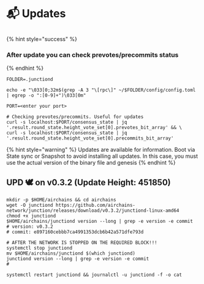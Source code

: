 # 📬 Updates

##

{% hint style="success" %}
### After update you can check prevotes/precommits status
{% endhint %}

```shell
FOLDER=.junctiond

echo -e "\033[0;32m$(grep -A 3 "\[rpc\]" ~/$FOLDER/config/config.toml | egrep -o ":[0-9]+")\033[0m"

PORT=<enter your port>

# Checking prevotes/precommits. Useful for updates
curl -s localhost:$PORT/consensus_state | jq '.result.round_state.height_vote_set[0].prevotes_bit_array' && \
curl -s localhost:$PORT/consensus_state | jq '.result.round_state.height_vote_set[0].precommits_bit_array'
```



{% hint style="warning" %}
Updates are available for information. Boot via State sync or Snapshot to avoid installing all updates. In this case, you must use the actual version of the binary file and genesis
{% endhint %}

## UPD 🕊 on v0.3.2 (Update Height: 451850)

```shell
mkdir -p $HOME/airchains && cd airchains
wget -O junctiond https://github.com/airchains-network/junction/releases/download/v0.3.2/junctiond-linux-amd64
chmod +x junctiond
$HOME/airchains/junctiond version --long | grep -e version -e commit
# version: v0.3.2
# commit: e897160cebbb7ca4991353dcb6b42a571dfe793d

# AFTER THE NETWORK IS STOPPED ON THE REQUIRED BLOCK!!!
systemctl stop junctiond
mv $HOME/airchains/junctiond $(which junctiond)
junctiond version --long | grep -e version -e commit
# 

systemctl restart junctiond && journalctl -u junctiond -f -o cat
```

